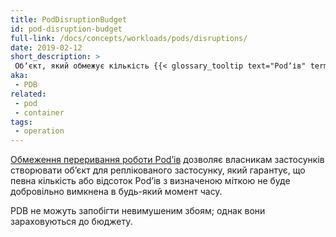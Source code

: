 ```yaml
---
title: PodDisruptionBudget
id: pod-disruption-budget
full-link: /docs/concepts/workloads/pods/disruptions/
date: 2019-02-12
short_description: >
 Обʼєкт, який обмежує кількість {{< glossary_tooltip text="Podʼів" term_id="pod" >}} реплікованого застосунку, які можуть бути вимкнені одночасно з причини добровільного переривання роботи.
aka:
 - PDB
related:
 - pod
 - container
tags:
 - operation
---
```


[Обмеження переривання роботи Podʼів](/docs/concepts/workloads/pods/disruptions/) дозволяє власникам застосунків створювати обʼєкт для реплікованого застосунку, який гарантує, що певна кількість або відсоток Podʼів з визначеною міткою не буде добровільно вимкнена в будь-який момент часу.

<!--more--> 

PDB не можуть запобігти невимушеним збоям; однак вони
зараховуються до бюджету.
